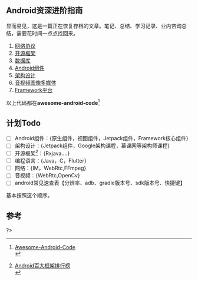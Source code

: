 ## Android资深进阶指南



显而易见，这是一篇正在恢复存档的文章。笔记、总结、学习记录、业内咨询总结，需要花时间一点点找回来。

1. [网络协议](./newnotes/android/network.md)
2. [开源框架](./newnotes/android/open-source-library.md.md)
3. [数据库](./newnotes/android/database.md)
4. [Android组件](./newnotes/android/android-api.md)
5. [架构设计](./newnotes/android/architecture-design.md)
6. [音视频图像多媒体](./newnotes/android/multi-media.md)
7. [Framework平台](./newnotes/android/framework.md)


以上代码都在**awesome-android-code**[^6]

## 计划Todo

- [ ] Android组件：{原生组件，视图组件，Jetpack组件，Framework核心组件}
- [ ] 架构设计：{Jetpack组件，Google架构课程，慕课网等架构师课程}
- [ ] 开源框架[^1]：{Rxjava....}
- [ ] 编程语言：{Java，C，Flutter}
- [ ] 网络：{IM，WebRtc,FFmpeg}
- [ ] 音视频：{WebRtc,OpenCv}
- [ ] android常见速查表【分辨率、adb、gradle版本号、sdk版本号、快捷键】

基本按照这个顺序。

## 参考

?>
[^1]: [Android百大框架排行榜](http://idolcoder.gitee.io/blog/2016/04/Android-TOP-100-Program/) <br>
[^2]: [Android开源项目分类汇总](https://github.com/Trinea/android-open-project ) <br>
[^3]: [Android-Note](https://github.com/linsir6/AndroidNote)  <br>
[^4]: [Android-Interview](https://github.com/LRH1993/android_interview)  <br>
[^5]: [Android-Dev-Bookmarks](https://github.com/zhengxiaopeng/android-dev-bookmarks ) <br>
[^6]: [Awesome-Android-Code](https://github.com/ShaunSheep/awesome-android-code) <br>